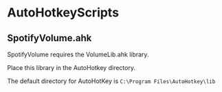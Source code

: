 # AutoHotkeyScripts
## SpotifyVolume.ahk
SpotifyVolume requires the VolumeLib.ahk library.

Place this library in the AutoHotkey directory.

The default directory for AutoHotKey  is `C:\Program Files\AutoHotkey\lib`
